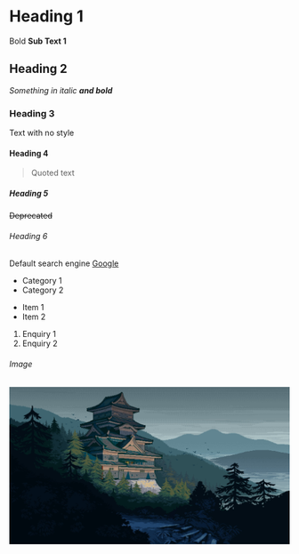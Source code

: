 # Heading 1
Bold **Sub Text 1**
## Heading 2
*Something in italic **and bold***
### Heading 3
Text with no style
#### Heading 4
>Quoted text
##### Heading 5
~~Deprecated~~
###### Heading 6
Default search engine [Google](http://www.google.com)

- Category 1
- Category 2

* Item 1
* Item 2

1. Enquiry 1
2. Enquiry 2

###### Image
![Traditional housing](./japanese.jpg)
